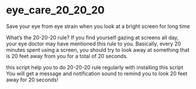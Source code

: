 # eye_care_20_20_20

Save your eye from eye strain when you look at a bright screen for long time

What’s the 20-20-20 rule?
If you find yourself gazing at screens all day, your eye doctor may have mentioned this rule to you. Basically, every 20 minutes spent using a screen, you should try to look away at something that is 20 feet away from you for a total of 20 seconds.

this script help you to do 20-20-20 rule regularly
with installing this script You will get a message and notification sound to remind you to look 20 feet away for 20 seconds!  
